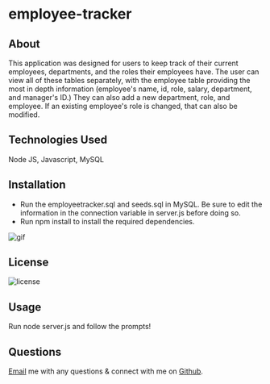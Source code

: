 # employee-tracker

## About

This application was designed for users to keep track of their current employees, departments, and the roles their employees have. The user can view all of these tables separately, with the employee table providing the most in depth information (employee's name, id, role, salary, department, and manager's ID.) They can also add a new department, role, and employee. If an existing employee's role is changed, that can also be modified.

## Technologies Used

Node JS, Javascript, MySQL

## Installation

- Run the employeetracker.sql and seeds.sql in MySQL. Be sure to edit the information in the connection variable in server.js before doing so.
- Run npm install to install the required dependencies.

![gif](https://github.com/laurenbrown108/employee-tracker/blob/main/assets/employeetrackergif.gif?raw=true)

## License

![license](https://img.shields.io/static/v1?label=License&message=MIT&color=lightgreen)

## Usage

Run node server.js and follow the prompts!

## Questions 

[Email](mailto:laurenbrown108@gmail.com) me with any questions & connect with me on [Github](https://github.com/laurenbrown108).
